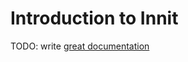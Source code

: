 # Introduction to Innit

TODO: write [great documentation](http://jacobian.org/writing/what-to-write/)
